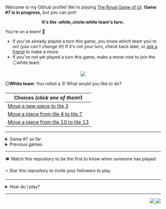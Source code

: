 Welcome to my Github profile!
We're playing
[The Royal Game of Ur](https://en.wikipedia.org/wiki/Royal_Game_of_Ur).
**Game #7 is in progress,** but you can join!

<p align="center">
  <b>It's the
  :white_circle:white
  team's turn.</b>
</p>

You're on a team! :wave:

* If you've already played a turn this game, you know which team you're on!
(_you can't change it!_)
If it's not your turn, check back later, or
[ask a
friend](https://twitter.com/share?text=I'm+playing+The+Royal+Game+of+Ur+on+a+GitHub+profile.+Take+your+turn+at+https://github.com/rossjrw/rossjrw+%23RoyalGameOfUr+%23github)
to make a move.
* If you've not yet played a turn this game, make a move now to join the
:white_circle:white
team.

<p align="center"><img src="https://raw.githubusercontent.com/rossjrw/rossjrw/play/games/current/board.1102.svg"></p>

  **:white_circle:White team:**
  You rolled a 3!
What would you like to do?

| Choices *(click one of them!)* |
| --- |
  | [Move a new piece to tile 3    ](https://github.com/rossjrw/rossjrw/issues/new?title=ur-move-3%400-0&amp;body=Press+Submit%21+You+don%27t+need+to+edit+this+text+or+do+anything+else.%0D%0A%0D%0ABe+aware+that+your+move+can+take+a+minute+or+two+to+process.) |
  | [Move a piece from tile 4 to tile 7    ](https://github.com/rossjrw/rossjrw/issues/new?title=ur-move-3%404-0&amp;body=Press+Submit%21+You+don%27t+need+to+edit+this+text+or+do+anything+else.%0D%0A%0D%0ABe+aware+that+your+move+can+take+a+minute+or+two+to+process.) |
  | [Move a piece from tile 10 to tile 13    ](https://github.com/rossjrw/rossjrw/issues/new?title=ur-move-3%4010-0&amp;body=Press+Submit%21+You+don%27t+need+to+edit+this+text+or+do+anything+else.%0D%0A%0D%0ABe+aware+that+your+move+can+take+a+minute+or+two+to+process.) |

-----

<details><summary>Game #7 so far</summary>

## Who's on each team?

<table>
    <thead>
      <tr><th colspan=2>Players in this game</th></tr>
    </thead>
    <tbody>
      <tr>
        <td align="right"><b>Black team</b> :black_circle:</td>
        <td>:white_circle: <b> White team</b></td>
      </tr>
      <tr align="center">
        <td><b><a href="https://github.com/PkmnQ">@PkmnQ</a></b> (10)<br><b><a href="https://github.com/Tijil2111">@Tijil2111</a></b> (3)<br><b><a href="https://github.com/shpatrickguo">@shpatrickguo</a></b> (3)<br><b><a href="https://github.com/Byron-Inc">@Byron-Inc</a></b> (2)<br><b><a href="https://github.com/homemadestea58">@homemadestea58</a></b> (2)<br><b><a href="https://github.com/jash-desai">@jash-desai</a></b> (2)<br><b><a href="https://github.com/jah-edw">@jah-edw</a></b> (2)<br><b><a href="https://github.com/kallyas">@kallyas</a></b> (2)<br><b><a href="https://github.com/realicraft">@realicraft</a></b> (1)<br><b><a href="https://github.com/teharsingh">@teharsingh</a></b> (1)<br><b><a href="https://github.com/bloedboemmel">@bloedboemmel</a></b> (1)<br><b><a href="https://github.com/Tr1angular">@Tr1angular</a></b> (1)<br><b><a href="https://github.com/LuciFR1809">@LuciFR1809</a></b> (1)<br><b><a href="https://github.com/akshat-jjain">@akshat-jjain</a></b> (1)<br><b><a href="https://github.com/DM3G4">@DM3G4</a></b> (1)<br><b><a href="https://github.com/hhej">@hhej</a></b> (1)<br><b><a href="https://github.com/devmount">@devmount</a></b> (1)</td>
        <td><b><a href="https://github.com/tb148">@tb148</a></b> (28)<br><b><a href="https://github.com/1ethanhansen">@1ethanhansen</a></b> (7)<br><b><a href="https://github.com/rossjrw">@rossjrw</a></b> (2)<br><b><a href="https://github.com/abhishek-singh77">@abhishek-singh77</a></b> (1)<br><b><a href="https://github.com/cadox8">@cadox8</a></b> (1)</td>
      </tr>
    </tbody>
  </table>

## What's happened so far?

| Time | Turn | Event | Issue | Board |
| :---: | :---: | :--- | :---: | :---: |
  | 17th Jul 2021 00:17 | **0** | :white_circle: **[@1ethanhansen](https://github.com/1ethanhansen)** started a new game | [#1025](https://github.com/rossjrw/rossjrw/issues/1025) |  |
  | 17th Jul 2021 00:18 | **1** | :white_circle: **[@1ethanhansen](https://github.com/1ethanhansen)** moved a white piece onto the board to position 1    | [#1026](https://github.com/rossjrw/rossjrw/issues/1026) | [link](https://raw.githubusercontent.com/rossjrw/rossjrw/a2c11063a277bdce8cfa6d193f46ea50861c4d1d/games/current/board.1026.svg) |
  | 17th Jul 2021 00:18 | **2** | :black_circle:  The black team rolled a 0 and their turn was automatically passed | [#1026](https://github.com/rossjrw/rossjrw/issues/1026) | [link](https://raw.githubusercontent.com/rossjrw/rossjrw/11ee80b710ada31deff86dd61b2986f317bdb700/games/current/board.1026.svg) |
  | 17th Jul 2021 00:19 | **3** | :white_circle: **[@1ethanhansen](https://github.com/1ethanhansen)** moved a white piece from position 1 to position 3    | [#1027](https://github.com/rossjrw/rossjrw/issues/1027) |  |
  | 17th Jul 2021 00:31 | **4** | :black_circle: **[@realicraft](https://github.com/realicraft)** moved a black piece onto the board to position 2    | [#1028](https://github.com/rossjrw/rossjrw/issues/1028) | [link](https://raw.githubusercontent.com/rossjrw/rossjrw/4cad9c3a688b19f0ba6363cde476bc8f6462744e/games/current/board.1028.svg) |
  | 17th Jul 2021 00:31 | **5** | :white_circle:  The white team rolled a 0 and their turn was automatically passed | [#1028](https://github.com/rossjrw/rossjrw/issues/1028) | [link](https://raw.githubusercontent.com/rossjrw/rossjrw/ca61406d388d3b2dd8e70fae47d6715169662569/games/current/board.1028.svg) |
  | 17th Jul 2021 01:18 | **6** | :black_circle: **[@Byron-Inc](https://github.com/Byron-Inc)** moved a black piece onto the board to position 3    | [#1029](https://github.com/rossjrw/rossjrw/issues/1029) | [link](https://raw.githubusercontent.com/rossjrw/rossjrw/e7e6f1d50d55471be7a61a84ff12430707c25530/games/current/board.1029.svg) |
  | 19th Jul 2021 23:32 | **7** | :white_circle: **[@1ethanhansen](https://github.com/1ethanhansen)** moved a white piece onto the board to position 2    | [#1030](https://github.com/rossjrw/rossjrw/issues/1030) | [link](https://raw.githubusercontent.com/rossjrw/rossjrw/69030277c9ed703773bdafcfe616cb4ac82aec34/games/current/board.1030.svg) |
  | 21st Jul 2021 00:22 | **8** | :black_circle: **[@teharsingh](https://github.com/teharsingh)** moved a black piece from position 2 to position 4  — claimed a rosette :rosette:  | [#1031](https://github.com/rossjrw/rossjrw/issues/1031) | [link](https://raw.githubusercontent.com/rossjrw/rossjrw/687a22f2f5b607ac729ce23b4df35ad18b6e743f/games/current/board.1031.svg) |
  | 21st Jul 2021 11:12 | **9** | :black_circle: **[@Byron-Inc](https://github.com/Byron-Inc)** moved a black piece from position 4 to position 8  — claimed a rosette :rosette:  | [#1033](https://github.com/rossjrw/rossjrw/issues/1033) | [link](https://raw.githubusercontent.com/rossjrw/rossjrw/ed0902edf531498c74b6e872e987b90f788a8043/games/current/board.1033.svg) |
  | 21st Jul 2021 11:56 | **10** | :black_circle: **[@PkmnQ](https://github.com/PkmnQ)** moved a black piece from position 8 to position 10    | [#1034](https://github.com/rossjrw/rossjrw/issues/1034) | [link](https://raw.githubusercontent.com/rossjrw/rossjrw/09d87fe862a3eaeb98f5a9b8d9be9021b220d9b1/games/current/board.1034.svg) |
  | 22nd Jul 2021 00:36 | **11** | :white_circle: **[@tb148](https://github.com/tb148)** moved a white piece from position 3 to position 6    | [#1035](https://github.com/rossjrw/rossjrw/issues/1035) | [link](https://raw.githubusercontent.com/rossjrw/rossjrw/e1ca22e68e54e83f9bc064b4e98323865ac8e9c0/games/current/board.1035.svg) |
  | 22nd Jul 2021 05:44 | **12** | :black_circle: **[@PkmnQ](https://github.com/PkmnQ)** moved a black piece from position 3 to position 6 — captured a white piece :crossed_swords:   | [#1036](https://github.com/rossjrw/rossjrw/issues/1036) |  |
  | 22nd Jul 2021 07:35 | **13** | :white_circle: **[@tb148](https://github.com/tb148)** moved a white piece onto the board to position 3    | [#1037](https://github.com/rossjrw/rossjrw/issues/1037) | [link](https://raw.githubusercontent.com/rossjrw/rossjrw/38078a5f6cf8f21719cbe593a28372a148edce47/games/current/board.1037.svg) |
  | 22nd Jul 2021 07:35 | **14** | :black_circle:  The black team rolled a 0 and their turn was automatically passed | [#1037](https://github.com/rossjrw/rossjrw/issues/1037) | [link](https://raw.githubusercontent.com/rossjrw/rossjrw/03a36dd19208b5e6d4d0c17283542a5b35716dfd/games/current/board.1037.svg) |
  | 22nd Jul 2021 07:38 | **15** | :white_circle: **[@tb148](https://github.com/tb148)** moved a white piece from position 3 to position 6 — captured a black piece :crossed_swords:   | [#1038](https://github.com/rossjrw/rossjrw/issues/1038) | [link](https://raw.githubusercontent.com/rossjrw/rossjrw/3fe64f6fec3d5402f5d57539696f8936b77a14d6/games/current/board.1038.svg) |
  | 22nd Jul 2021 09:25 | **16** | :black_circle: **[@homemadestea58](https://github.com/homemadestea58)** moved a black piece onto the board to position 3    | [#1039](https://github.com/rossjrw/rossjrw/issues/1039) | [link](https://raw.githubusercontent.com/rossjrw/rossjrw/fe0e89cf0173ce2c3a010242e7c3e2d59f04c169/games/current/board.1039.svg) |
  | 22nd Jul 2021 19:24 | **17** | :white_circle: **[@1ethanhansen](https://github.com/1ethanhansen)** moved a white piece from position 6 to position 8  — claimed a rosette :rosette:  | [#1041](https://github.com/rossjrw/rossjrw/issues/1041) | [link](https://raw.githubusercontent.com/rossjrw/rossjrw/61278c53255401f87f4e1d00d1e417d84ffb7e0e/games/current/board.1041.svg) |
  | 22nd Jul 2021 19:25 | **18** | :white_circle: **[@1ethanhansen](https://github.com/1ethanhansen)** moved a white piece from position 8 to position 10 — captured a black piece :crossed_swords:   | [#1042](https://github.com/rossjrw/rossjrw/issues/1042) | [link](https://raw.githubusercontent.com/rossjrw/rossjrw/17efab73e464dac21619ef562cd8a8d399eb23a2/games/current/board.1042.svg) |
  | 23rd Jul 2021 04:39 | **19** | :black_circle: **[@Tijil2111](https://github.com/Tijil2111)** moved a black piece from position 3 to position 5    | [#1043](https://github.com/rossjrw/rossjrw/issues/1043) |  |
  | 24th Jul 2021 01:14 | **20** | :white_circle: **[@tb148](https://github.com/tb148)** moved a white piece from position 2 to position 4  — claimed a rosette :rosette:  | [#1044](https://github.com/rossjrw/rossjrw/issues/1044) | [link](https://raw.githubusercontent.com/rossjrw/rossjrw/3492191fc13c12c3c707c508619187ea3402f8f9/games/current/board.1044.svg) |
  | 24th Jul 2021 01:14 | **21** | :white_circle:  The white team rolled a 0 and their turn was automatically passed | [#1044](https://github.com/rossjrw/rossjrw/issues/1044) | [link](https://raw.githubusercontent.com/rossjrw/rossjrw/c75da579c23c7dab3f02c663aa6e6f9366476ae5/games/current/board.1044.svg) |
  | 24th Jul 2021 01:17 | **22** | :black_circle: **[@shpatrickguo](https://github.com/shpatrickguo)** moved a black piece from position 5 to position 7    | [#1045](https://github.com/rossjrw/rossjrw/issues/1045) |  |
  | 24th Jul 2021 01:20 | **23** | :white_circle: **[@tb148](https://github.com/tb148)** moved a white piece from position 10 to position 12    | [#1046](https://github.com/rossjrw/rossjrw/issues/1046) | [link](https://raw.githubusercontent.com/rossjrw/rossjrw/f779ae1c77fb1064fa202a80e1523ecd1fcad11a/games/current/board.1046.svg) |
  | 24th Jul 2021 01:20 | **24** | :black_circle:  The black team rolled a 0 and their turn was automatically passed | [#1046](https://github.com/rossjrw/rossjrw/issues/1046) | [link](https://raw.githubusercontent.com/rossjrw/rossjrw/a65a8be2199cff0c84d75c8941d5d33919c53dc7/games/current/board.1046.svg) |
  | 24th Jul 2021 01:20 | **25** | :white_circle: **[@tb148](https://github.com/tb148)** moved a white piece from position 12 to position 14  — claimed a rosette :rosette:  | [#1047](https://github.com/rossjrw/rossjrw/issues/1047) | [link](https://raw.githubusercontent.com/rossjrw/rossjrw/2187de422f585f2063bfbd533e49909754d7b881/games/current/board.1047.svg) |
  | 24th Jul 2021 01:21 | **26** | :white_circle: **[@tb148](https://github.com/tb148)** moved a white piece from position 4 to position 6    | [#1048](https://github.com/rossjrw/rossjrw/issues/1048) | [link](https://raw.githubusercontent.com/rossjrw/rossjrw/c7eb3af18c65a3d61775c65b8e862b1779a516ae/games/current/board.1048.svg) |
  | 24th Jul 2021 01:35 | **27** | :black_circle: **[@homemadestea58](https://github.com/homemadestea58)** moved a black piece from position 7 to position 10    | [#1049](https://github.com/rossjrw/rossjrw/issues/1049) | [link](https://raw.githubusercontent.com/rossjrw/rossjrw/1fbd5971436fe91b5a769c5cede64d7e03eec71b/games/current/board.1049.svg) |
  | 24th Jul 2021 01:43 | **28** | :white_circle: **[@tb148](https://github.com/tb148)** moved a white piece from position 6 to position 9    | [#1050](https://github.com/rossjrw/rossjrw/issues/1050) | [link](https://raw.githubusercontent.com/rossjrw/rossjrw/057d9f90c836add45f6a5c186b08e770f5644b8e/games/current/board.1050.svg) |
  | 24th Jul 2021 04:37 | **29** | :black_circle: **[@PkmnQ](https://github.com/PkmnQ)** moved a black piece onto the board to position 1    | [#1051](https://github.com/rossjrw/rossjrw/issues/1051) | [link](https://raw.githubusercontent.com/rossjrw/rossjrw/67750b978e4717554a2d9beb01f3c82f886d603a/games/current/board.1051.svg) |
  | 24th Jul 2021 08:01 | **30** | :white_circle: **[@tb148](https://github.com/tb148)** ascended a white piece from position 14 :rocket:    | [#1052](https://github.com/rossjrw/rossjrw/issues/1052) | [link](https://raw.githubusercontent.com/rossjrw/rossjrw/938151b44ce848dca4cf7f99e5bc8941fd392220/games/current/board.1052.svg) |
  | 24th Jul 2021 08:18 | **31** | :black_circle: **[@PkmnQ](https://github.com/PkmnQ)** moved a black piece from position 1 to position 2    | [#1053](https://github.com/rossjrw/rossjrw/issues/1053) | [link](https://raw.githubusercontent.com/rossjrw/rossjrw/a6cf63e9ecf7231c123849da6d6dd5cb07c3965e/games/current/board.1053.svg) |
  | 24th Jul 2021 08:47 | **32** | :white_circle: **[@tb148](https://github.com/tb148)** moved a white piece onto the board to position 2    | [#1054](https://github.com/rossjrw/rossjrw/issues/1054) | [link](https://raw.githubusercontent.com/rossjrw/rossjrw/d865ed46e070507a23f596f5372d3e950e023ce6/games/current/board.1054.svg) |
  | 24th Jul 2021 09:14 | **33** | :black_circle: **[@PkmnQ](https://github.com/PkmnQ)** moved a black piece from position 2 to position 4  — claimed a rosette :rosette:  | [#1055](https://github.com/rossjrw/rossjrw/issues/1055) | [link](https://raw.githubusercontent.com/rossjrw/rossjrw/41805312ececa958f68209734931e300a0b077e8/games/current/board.1055.svg) |
  | 24th Jul 2021 09:15 | **34** | :black_circle: **[@PkmnQ](https://github.com/PkmnQ)** moved a black piece from position 10 to position 12    | [#1056](https://github.com/rossjrw/rossjrw/issues/1056) | [link](https://raw.githubusercontent.com/rossjrw/rossjrw/fcd21f9f3b8bfda531fae3b6e672f2382989a215/games/current/board.1056.svg) |
  | 25th Jul 2021 02:14 | **35** | :white_circle: **[@tb148](https://github.com/tb148)** moved a white piece from position 9 to position 10    | [#1058](https://github.com/rossjrw/rossjrw/issues/1058) | [link](https://raw.githubusercontent.com/rossjrw/rossjrw/316b5d734e365144a2cacec555cb1088e4ea9868/games/current/board.1058.svg) |
  | 25th Jul 2021 04:43 | **36** | :black_circle: **[@PkmnQ](https://github.com/PkmnQ)** moved a black piece from position 4 to position 8  — claimed a rosette :rosette:  | [#1059](https://github.com/rossjrw/rossjrw/issues/1059) | [link](https://raw.githubusercontent.com/rossjrw/rossjrw/f9146b5f1ce483045ad475e6d2132757c274fc8f/games/current/board.1059.svg) |
  | 25th Jul 2021 04:44 | **37** | :black_circle: **[@PkmnQ](https://github.com/PkmnQ)** moved a black piece from position 8 to position 10 — captured a white piece :crossed_swords:   | [#1060](https://github.com/rossjrw/rossjrw/issues/1060) | [link](https://raw.githubusercontent.com/rossjrw/rossjrw/9341d66ddca08a7d37402399bd442eb2b8bd5d4e/games/current/board.1060.svg) |
  | 25th Jul 2021 10:28 | **38** | :white_circle: **[@tb148](https://github.com/tb148)** moved a white piece from position 2 to position 3    | [#1061](https://github.com/rossjrw/rossjrw/issues/1061) | [link](https://raw.githubusercontent.com/rossjrw/rossjrw/3604ba8d5bd62615d33a8c5abdeddcc3ce3c0b42/games/current/board.1061.svg) |
  | 25th Jul 2021 13:12 | **39** | :black_circle: **[@PkmnQ](https://github.com/PkmnQ)** ascended a black piece from position 12 :rocket:    | [#1062](https://github.com/rossjrw/rossjrw/issues/1062) | [link](https://raw.githubusercontent.com/rossjrw/rossjrw/49d5144ff7333a192aa669edacdc18e786b1b6e5/games/current/board.1062.svg) |
  | 26th Jul 2021 08:07 | **40** | :white_circle: **[@tb148](https://github.com/tb148)** moved a white piece from position 3 to position 6    | [#1063](https://github.com/rossjrw/rossjrw/issues/1063) | [link](https://raw.githubusercontent.com/rossjrw/rossjrw/e82a2acccc77684b71d1267eaafc7ac500ab17a9/games/current/board.1063.svg) |
  | 28th Jul 2021 17:44 | **41** | :black_circle: **[@bloedboemmel](https://github.com/bloedboemmel)** moved a black piece onto the board to position 1    | [#1064](https://github.com/rossjrw/rossjrw/issues/1064) | [link](https://raw.githubusercontent.com/rossjrw/rossjrw/f4b9570ae2c5639f832b06e3c8ed94236fa3a9ba/games/current/board.1064.svg) |
  | 28th Jul 2021 17:47 | **42** | :white_circle: **[@1ethanhansen](https://github.com/1ethanhansen)** moved a white piece onto the board to position 1    | [#1065](https://github.com/rossjrw/rossjrw/issues/1065) | [link](https://raw.githubusercontent.com/rossjrw/rossjrw/6526d5bd4eecb1f53e41195833afff4f940f41ac/games/current/board.1065.svg) |
  | 29th Jul 2021 09:06 | **43** | :black_circle: **[@Tijil2111](https://github.com/Tijil2111)** moved a black piece from position 10 to position 11    | [#1066](https://github.com/rossjrw/rossjrw/issues/1066) | [link](https://raw.githubusercontent.com/rossjrw/rossjrw/768f0ec36a736eee2bccad653099cf30b04130f3/games/current/board.1066.svg) |
  | 29th Jul 2021 09:07 | **44** | :white_circle: **[@tb148](https://github.com/tb148)** moved a white piece from position 6 to position 7    | [#1067](https://github.com/rossjrw/rossjrw/issues/1067) | [link](https://raw.githubusercontent.com/rossjrw/rossjrw/f1996bb21d440850d605103ee293ca613c7bb15b/games/current/board.1067.svg) |
  | 30th Jul 2021 09:06 | **45** | :black_circle: **[@jash-desai](https://github.com/jash-desai)** moved a black piece from position 1 to position 2    | [#1068](https://github.com/rossjrw/rossjrw/issues/1068) | [link](https://raw.githubusercontent.com/rossjrw/rossjrw/666ad809ede40373bd96585c62623658db13c663/games/current/board.1068.svg) |
  | 2nd Aug 2021 05:34 | **46** | :white_circle: **[@tb148](https://github.com/tb148)** moved a white piece from position 7 to position 9    | [#1069](https://github.com/rossjrw/rossjrw/issues/1069) | [link](https://raw.githubusercontent.com/rossjrw/rossjrw/d15b9d1eb0fb5ab67264c5adbd9347468a180bdd/games/current/board.1069.svg) |
  | 2nd Aug 2021 06:40 | **47** | :black_circle: **[@Tijil2111](https://github.com/Tijil2111)** moved a black piece from position 2 to position 3    | [#1070](https://github.com/rossjrw/rossjrw/issues/1070) | [link](https://raw.githubusercontent.com/rossjrw/rossjrw/b430d20fd9d4d812bb074f941d3616e32400ab9b/games/current/board.1070.svg) |
  | 2nd Aug 2021 09:48 | **48** | :white_circle: **[@tb148](https://github.com/tb148)** moved a white piece from position 9 to position 11 — captured a black piece :crossed_swords:   | [#1071](https://github.com/rossjrw/rossjrw/issues/1071) | [link](https://raw.githubusercontent.com/rossjrw/rossjrw/786491b5dcd699ab94b444c38a4ab429aae136d7/games/current/board.1071.svg) |
  | 2nd Aug 2021 10:37 | **49** | :black_circle: **[@jash-desai](https://github.com/jash-desai)** moved a black piece onto the board to position 2    | [#1072](https://github.com/rossjrw/rossjrw/issues/1072) | [link](https://raw.githubusercontent.com/rossjrw/rossjrw/e5665a6108724bb14fbbfaa25c74ed38bbf2932c/games/current/board.1072.svg) |
  | 3rd Aug 2021 12:01 | **50** | :white_circle: **[@tb148](https://github.com/tb148)** moved a white piece from position 11 to position 12    | [#1073](https://github.com/rossjrw/rossjrw/issues/1073) | [link](https://raw.githubusercontent.com/rossjrw/rossjrw/75cb64632df3b29a38ffa1da7ff786751f5d40d0/games/current/board.1073.svg) |
  | 4th Aug 2021 00:48 | **51** | :black_circle: **[@Tr1angular](https://github.com/Tr1angular)** moved a black piece from position 2 to position 4  — claimed a rosette :rosette:  | [#1074](https://github.com/rossjrw/rossjrw/issues/1074) |  |
  | 4th Aug 2021 22:40 | **52** | :black_circle: **[@shpatrickguo](https://github.com/shpatrickguo)** moved a black piece from position 4 to position 5    | [#1075](https://github.com/rossjrw/rossjrw/issues/1075) | [link](https://raw.githubusercontent.com/rossjrw/rossjrw/656141f997a6a7b3c07b053bee594780c89c40d7/games/current/board.1075.svg) |
  | 4th Aug 2021 22:40 | **53** | :white_circle:  The white team rolled a 0 and their turn was automatically passed | [#1075](https://github.com/rossjrw/rossjrw/issues/1075) | [link](https://raw.githubusercontent.com/rossjrw/rossjrw/3a692396fc3f92e0a349cb47f35a68ddb8b9b9e0/games/current/board.1075.svg) |
  | 5th Aug 2021 08:47 | **54** | :black_circle: **[@LuciFR1809](https://github.com/LuciFR1809)** moved a black piece from position 5 to position 7    | [#1076](https://github.com/rossjrw/rossjrw/issues/1076) | [link](https://raw.githubusercontent.com/rossjrw/rossjrw/16bab572a8110548a5a42307c45dd258fa1baff6/games/current/board.1076.svg) |
  | 5th Aug 2021 11:55 | **55** | :white_circle: **[@tb148](https://github.com/tb148)** moved a white piece from position 12 to position 14  — claimed a rosette :rosette:  | [#1077](https://github.com/rossjrw/rossjrw/issues/1077) | [link](https://raw.githubusercontent.com/rossjrw/rossjrw/9e5aed10c81495aa03b1b8c4cdb4dee4e95a7f35/games/current/board.1077.svg) |
  | 5th Aug 2021 11:56 | **56** | :white_circle: **[@tb148](https://github.com/tb148)** moved a white piece from position 1 to position 3    | [#1078](https://github.com/rossjrw/rossjrw/issues/1078) | [link](https://raw.githubusercontent.com/rossjrw/rossjrw/5bdb958801e74e1076d180b1e20e0e743acc1936/games/current/board.1078.svg) |
  | 6th Aug 2021 07:53 | **57** | :black_circle: **[@jah-edw](https://github.com/jah-edw)** moved a black piece onto the board to position 4  — claimed a rosette :rosette:  | [#1079](https://github.com/rossjrw/rossjrw/issues/1079) | [link](https://raw.githubusercontent.com/rossjrw/rossjrw/b13e8b42887c6b4fe39d6f5420e0bccecf5aef89/games/current/board.1079.svg) |
  | 6th Aug 2021 07:55 | **58** | :black_circle: **[@jah-edw](https://github.com/jah-edw)** moved a black piece from position 7 to position 10    | [#1080](https://github.com/rossjrw/rossjrw/issues/1080) | [link](https://raw.githubusercontent.com/rossjrw/rossjrw/57fd55650a9817588e48511971dad224e129f708/games/current/board.1080.svg) |
  | 7th Aug 2021 07:32 | **59** | :white_circle: **[@tb148](https://github.com/tb148)** moved a white piece onto the board to position 2    | [#1081](https://github.com/rossjrw/rossjrw/issues/1081) | [link](https://raw.githubusercontent.com/rossjrw/rossjrw/4300432bbd73559d1b1f7d305516f41c015b0537/games/current/board.1081.svg) |
  | 7th Aug 2021 16:48 | **60** | :black_circle: **[@akshat-jjain](https://github.com/akshat-jjain)** moved a black piece onto the board to position 1    | [#1082](https://github.com/rossjrw/rossjrw/issues/1082) | [link](https://raw.githubusercontent.com/rossjrw/rossjrw/470f9772b6bb5aa3476db8c4c304f245e7ecead4/games/current/board.1082.svg) |
  | 8th Aug 2021 06:25 | **61** | :white_circle: **[@tb148](https://github.com/tb148)** moved a white piece from position 2 to position 4  — claimed a rosette :rosette:  | [#1083](https://github.com/rossjrw/rossjrw/issues/1083) | [link](https://raw.githubusercontent.com/rossjrw/rossjrw/e0eb35ea69c7a05aa94973fe06e5359af998fd25/games/current/board.1083.svg) |
  | 8th Aug 2021 06:26 | **62** | :white_circle: **[@tb148](https://github.com/tb148)** moved a white piece onto the board to position 2    | [#1084](https://github.com/rossjrw/rossjrw/issues/1084) | [link](https://raw.githubusercontent.com/rossjrw/rossjrw/5d43f763a9016ea2ad1e62ec9d452fd3b5679c57/games/current/board.1084.svg) |
  | 8th Aug 2021 19:14 | **63** | :black_circle: **[@shpatrickguo](https://github.com/shpatrickguo)** moved a black piece from position 10 to position 11    | [#1085](https://github.com/rossjrw/rossjrw/issues/1085) | [link](https://raw.githubusercontent.com/rossjrw/rossjrw/ab0e96383ed0af5bef1a126f9423d5828c8f9171/games/current/board.1085.svg) |
  | 10th Aug 2021 14:26 | **64** | :white_circle: **[@rossjrw](https://github.com/rossjrw)** moved a white piece from position 4 to position 6    | [#1086](https://github.com/rossjrw/rossjrw/issues/1086) | [link](https://raw.githubusercontent.com/rossjrw/rossjrw/e26cbeee07fbb17efe57a8c0ec72a9b627969712/games/current/board.1086.svg) |
  | 15th Aug 2021 05:18 | **65** | :black_circle: **[@DM3G4](https://github.com/DM3G4)** moved a black piece from position 11 to position 12    | [#1087](https://github.com/rossjrw/rossjrw/issues/1087) | [link](https://raw.githubusercontent.com/rossjrw/rossjrw/c096ec916919596325eda07206dd2cc86efdf871/games/current/board.1087.svg) |
  | 15th Aug 2021 17:43 | **66** | :white_circle: **[@abhishek-singh77](https://github.com/abhishek-singh77)** moved a white piece from position 6 to position 8  — claimed a rosette :rosette:  | [#1088](https://github.com/rossjrw/rossjrw/issues/1088) | [link](https://raw.githubusercontent.com/rossjrw/rossjrw/0571364e16b73a114fa70ad0a4c786c71937e67f/games/current/board.1088.svg) |
  | 18th Aug 2021 11:35 | **67** | :white_circle: **[@tb148](https://github.com/tb148)** ascended a white piece from position 14 :rocket:    | [#1089](https://github.com/rossjrw/rossjrw/issues/1089) | [link](https://raw.githubusercontent.com/rossjrw/rossjrw/6d4bc0acec8136cd38ce31edfcb26ab65bc8006f/games/current/board.1089.svg) |
  | 18th Aug 2021 15:02 | **68** | :black_circle: **[@hhej](https://github.com/hhej)** ascended a black piece from position 12 :rocket:    | [#1090](https://github.com/rossjrw/rossjrw/issues/1090) | [link](https://raw.githubusercontent.com/rossjrw/rossjrw/b5827529f6caca378d26ccd8a6b4cecbaffda136/games/current/board.1090.svg) |
  | 19th Aug 2021 09:27 | **69** | :white_circle: **[@tb148](https://github.com/tb148)** moved a white piece from position 8 to position 11    | [#1091](https://github.com/rossjrw/rossjrw/issues/1091) | [link](https://raw.githubusercontent.com/rossjrw/rossjrw/8fb9666af8bfa599ddf06c3bfa0d79df15da296f/games/current/board.1091.svg) |
  | 19th Aug 2021 12:14 | **70** | :black_circle: **[@devmount](https://github.com/devmount)** moved a black piece from position 4 to position 7    | [#1092](https://github.com/rossjrw/rossjrw/issues/1092) | [link](https://raw.githubusercontent.com/rossjrw/rossjrw/04a63857613f23cc8525f62e39a30ae1b2515fd3/games/current/board.1092.svg) |
  | 19th Aug 2021 18:20 | **71** | :white_circle: **[@cadox8](https://github.com/cadox8)** moved a white piece from position 2 to position 4  — claimed a rosette :rosette:  | [#1093](https://github.com/rossjrw/rossjrw/issues/1093) | [link](https://raw.githubusercontent.com/rossjrw/rossjrw/4fc971d2d66338193a251c41307fc3ad5b56d45e/games/current/board.1093.svg) |
  | 20th Aug 2021 09:20 | **72** | :white_circle: **[@rossjrw](https://github.com/rossjrw)** moved a white piece from position 11 to position 14  — claimed a rosette :rosette:  | [#1095](https://github.com/rossjrw/rossjrw/issues/1095) | [link](https://raw.githubusercontent.com/rossjrw/rossjrw/c1a0e37bd780280ec5acb7a293921a5d4b3b7cf7/games/current/board.1095.svg) |
  | 22nd Aug 2021 10:27 | **73** | :white_circle: **[@tb148](https://github.com/tb148)** moved a white piece from position 3 to position 7 — captured a black piece :crossed_swords:   | [#1096](https://github.com/rossjrw/rossjrw/issues/1096) | [link](https://raw.githubusercontent.com/rossjrw/rossjrw/d359582a92f9c7932430e7bbffba77207768221a/games/current/board.1096.svg) |
  | 25th Aug 2021 05:53 | **74** | :black_circle: **[@kallyas](https://github.com/kallyas)** moved a black piece from position 3 to position 4  — claimed a rosette :rosette:  | [#1097](https://github.com/rossjrw/rossjrw/issues/1097) | [link](https://raw.githubusercontent.com/rossjrw/rossjrw/b86359ca3d701acc6100309279027638e184e36e/games/current/board.1097.svg) |
  | 25th Aug 2021 09:42 | **75** | :black_circle: **[@kallyas](https://github.com/kallyas)** moved a black piece from position 4 to position 7 — captured a white piece :crossed_swords:   | [#1098](https://github.com/rossjrw/rossjrw/issues/1098) | [link](https://raw.githubusercontent.com/rossjrw/rossjrw/46c0f109799128a4b2a02be6980d1a133d52bef7/games/current/board.1098.svg) |
  | 26th Aug 2021 02:25 | **76** | :white_circle: **[@tb148](https://github.com/tb148)** moved a white piece from position 4 to position 8  — claimed a rosette :rosette:  | [#1099](https://github.com/rossjrw/rossjrw/issues/1099) | [link](https://raw.githubusercontent.com/rossjrw/rossjrw/b9cf18b52d430564f533d6b595718ad57c924945/games/current/board.1099.svg) |
  | 26th Aug 2021 02:26 | **77** | :white_circle: **[@tb148](https://github.com/tb148)** moved a white piece onto the board to position 4  — claimed a rosette :rosette:  | [#1100](https://github.com/rossjrw/rossjrw/issues/1100) | [link](https://raw.githubusercontent.com/rossjrw/rossjrw/fa8f2c725f2a981854811389dcb5084f2e494683/games/current/board.1100.svg) |
  | 26th Aug 2021 02:31 | **78** | :white_circle: **[@tb148](https://github.com/tb148)** moved a white piece from position 8 to position 10    | [#1101](https://github.com/rossjrw/rossjrw/issues/1101) | [link](https://raw.githubusercontent.com/rossjrw/rossjrw/70e9df36857374b7ae7bc240fd171cc9ac556ee7/games/current/board.1101.svg) |
  | 26th Aug 2021 04:41 | **79** | :black_circle: **[@PkmnQ](https://github.com/PkmnQ)** moved a black piece from position 7 to position 9    | [#1102](https://github.com/rossjrw/rossjrw/issues/1102) |  |

</details>

<details><summary>Previous games</summary>

## Previous games

1. A game was started on 30th Jul 2020 by **[@rossjrw](https://github.com/rossjrw)** and ended on 4th Dec 2020. 
   * The :white_circle:white team won. 
   * 64 players played 166 moves across 4 months and 5 days. 
   * The :black_circle:black team captured 9 white pieces and claimed 12 rosettes. 
   * The :white_circle:white team captured 10 black pieces and claimed 18 rosettes. 
   * The MVP of the winning team was **[@1ethanhansen](https://github.com/1ethanhansen)**, who played 48 moves. 
   * The winning move was made by **[@qbtl](https://github.com/qbtl)** ([#269](https://github.com/rossjrw/rossjrw/issues/269)).
1. A game was started on 4th Dec 2020 by **[@1ethanhansen](https://github.com/1ethanhansen)** and ended on 11th Jan 2021. 
   * The :black_circle:black team won. 
   * 27 players played 145 moves across 1 month and 1 week. 
   * The :black_circle:black team captured 7 white pieces and claimed 16 rosettes. 
   * The :white_circle:white team captured 6 black pieces and claimed 14 rosettes. 
   * The MVP of the winning team was **[@shpatrickguo](https://github.com/shpatrickguo)**, who played 26 moves. 
   * The winning move was made by **[@shpatrickguo](https://github.com/shpatrickguo)** ([#424](https://github.com/rossjrw/rossjrw/issues/424)).
1. A game was started on 11th Jan 2021 by **[@BaptisteMartinet](https://github.com/BaptisteMartinet)** and ended on 11th Feb 2021. 
   * The :white_circle:white team won. 
   * 17 players played 118 moves across 1 month and 12 hours. 
   * The :black_circle:black team captured 2 white pieces and claimed 11 rosettes. 
   * The :white_circle:white team captured 8 black pieces and claimed 14 rosettes. 
   * The MVP of the winning team was **[@1ethanhansen](https://github.com/1ethanhansen)**, who played 45 moves. 
   * The winning move was made by **[@1ethanhansen](https://github.com/1ethanhansen)** ([#535](https://github.com/rossjrw/rossjrw/issues/535)).
1. A game was started on 11th Feb 2021 by **[@1ethanhansen](https://github.com/1ethanhansen)** and ended on 5th Mar 2021. 
   * The :white_circle:white team won. 
   * 17 players played 175 moves across 3 weeks and 22 hours. 
   * The :black_circle:black team captured 12 white pieces and claimed 17 rosettes. 
   * The :white_circle:white team captured 13 black pieces and claimed 18 rosettes. 
   * The MVP of the winning team was **[@1ethanhansen](https://github.com/1ethanhansen)**, who played 48 moves. 
   * The winning move was made by **[@1ethanhansen](https://github.com/1ethanhansen)** ([#702](https://github.com/rossjrw/rossjrw/issues/702)).
1. A game was started on 6th Mar 2021 by **[@shpatrickguo](https://github.com/shpatrickguo)** and ended on 10th May 2021. 
   * The :black_circle:black team won. 
   * 42 players played 162 moves across 2 months and 4 days. 
   * The :black_circle:black team captured 12 white pieces and claimed 17 rosettes. 
   * The :white_circle:white team captured 9 black pieces and claimed 19 rosettes. 
   * The MVP of the winning team was **[@shpatrickguo](https://github.com/shpatrickguo)**, who played 22 moves. 
   * The winning move was made by **[@crxssed7](https://github.com/crxssed7)** ([#864](https://github.com/rossjrw/rossjrw/issues/864)).
1. A game was started on 10th May 2021 by **[@HAUDRAUFHAUN](https://github.com/HAUDRAUFHAUN)** and ended on 17th Jul 2021. 
   * The :white_circle:white team won. 
   * 34 players played 167 moves across 2 months and 6 days. 
   * The :black_circle:black team captured 7 white pieces and claimed 14 rosettes. 
   * The :white_circle:white team captured 10 black pieces and claimed 18 rosettes. 
   * The MVP of the winning team was **[@1ethanhansen](https://github.com/1ethanhansen)**, who played 31 moves. 
   * The winning move was made by **[@1ethanhansen](https://github.com/1ethanhansen)** ([#1024](https://github.com/rossjrw/rossjrw/issues/1024)).

</details>

-----

:eye: Watch this repository to be the first to know when someone has played

:star: Star this repository to invite your followers to play

-----

<details><summary>How do I play?</summary>

  It's the :white_circle:white team versus the :black_circle:black team.

  The turn starts by rolling 4 binary dice, which
  results in a number from 0 to 4. The current team gets to move one of their
  pieces by that many tiles.

  All of your pieces start on position 0 (the space just before tile 1). Your
  goal is to get all seven of them off the board by moving them onto position
  15 (the space just after tile 14). This is called **:rocket:ascending** a
  piece. You also want to prevent your opponent from :rocket:ascending their
  pieces.

  You will move your pieces along the tiles from tile 1 to tile 14. The tiles
  on your side of the board (tiles 1 through 4, 13, and 14) are safe — only
  your pieces can be there. However, the tiles in the middle (tiles 5 through
  12) are unsafe — your opponent's pieces can also be here. If one team's piece
  lands on the same tile as another team's piece, the piece that was landed on
  is **:crossed_swords:captured**! It goes all the way back to position 0.

  If you land on a **:rosette:rosette** (tiles 4, 8, and 14), your team gets to
  take another turn. Also, a piece that is on the :rosette:rosette on tile 8
  *cannot be :crossed_swords:captured*. A piece that's trying to capture it will
  simply bounce off onto tile 9.

  The first team to **:rocket:ascend** all seven of their pieces — that is,
  move them off the board onto position 15 — :crown:wins!

  Watch [Tom Scott play against Irving
  Finkel](https://www.youtube.com/watch?v=WZskjLq040I) in 2017.

  -----

  Playing Ur on my GitHub profile is easy. The dice have already been rolled
  for you — all you have to do is decide what to do with them.

  Anyone can join either team at any time, but once you're in a team, you're
  locked into it until the game ends. You can't play a move when it's the
  other team's turn.

  _([Before 2020-09-19](https://github.com/rossjrw/rossjrw/pull/133), your team
  was determined by your username. This is no longer the case.)_

  There will be a list of links below the board image with each possible move.
  Clicking one of those will take you to a page where you can create an Issue
  in this repository. The fields will already be filled in and all you have to
  do is click Submit.

  It will take a moment for Github Actions to acknowledge your move, but once
  it does, you'll see it react with the 'eyes' emoji (:eyes:). No more than a
  minute later it should react with the 'rocket' emoji (:rocket:) to let you
  know that your move was successful.

  If you don't see any of that, then something went wrong. Ping me in your
  issue by typing `cc @rossjrw`, and I'll take a look.

  Note that if your team has no possible moves — for example by rolling a 0 —
  your turn will be automatically skipped. The event log will let you know if
  this has happened.

  -----

  Check out the `source` branch of this repository for the source code and a
  little commentary on the inspiration behind this project.

</details>

-----

<p align="right">
  <a href="https://github.com/rossjrw/rossjrw/actions?query=workflow:build">
    <img src="https://github.com/rossjrw/rossjrw/workflows/build/badge.svg?branch=source"/>
  </a>
  <a href="https://github.com/rossjrw/rossjrw/actions?query=workflow:play">
    <img src="https://github.com/rossjrw/rossjrw/workflows/play/badge.svg?branch=play"/>
  </a>
</p>
